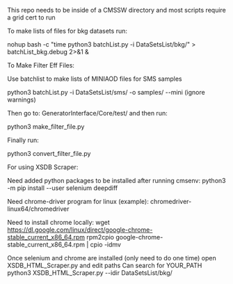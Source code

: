 This repo needs to be inside of a CMSSW directory and most scripts require a grid cert to run

To make lists of files for bkg datasets run:

nohup bash -c "time python3 batchList.py -i DataSetsList/bkg/" > batchList_bkg.debug 2>&1 &

To Make Filter Eff Files:

Use batchlist to make lists of MINIAOD files for SMS samples

python3 batchList.py -i DataSetsList/sms/ -o samples/ --mini
(ignore warnings)

Then go to: GeneratorInterface/Core/test/ and then run:

python3 make_filter_file.py

Finally run:

python3 convert_filter_file.py

For using XSDB Scraper: 

Need added python packages to be installed after running cmsenv:
python3 -m pip install --user selenium deepdiff

Need chrome-driver program for linux (example):
chromedriver-linux64/chromedriver

Need to install chrome locally:
wget https://dl.google.com/linux/direct/google-chrome-stable_current_x86_64.rpm
rpm2cpio google-chrome-stable_current_x86_64.rpm | cpio -idmv

Once selenium and chrome are installed (only need to do one time) open XSDB_HTML_Scraper.py and edit paths
Can search for YOUR_PATH
python3 XSDB_HTML_Scraper.py --idir DataSetsList/bkg/
